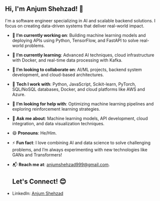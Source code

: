 ## **Hi, I'm Anjum Shehzad!** 👋 

I'm a software engineer specializing in AI and scalable backend solutions. I focus on creating data-driven systems that deliver real-world impact.

- 🔭 **I’m currently working on**: Building machine learning models and deploying APIs using Python, TensorFlow, and FastAPI to solve real-world problems.
- 🌱 **I’m currently learning**: Advanced AI techniques, cloud infrastructure with Docker, and real-time data processing with Kafka.
- 👯 **I’m looking to collaborate on**: AI/ML projects, backend system development, and cloud-based architectures.
- 🧠 **Tech I work with**: Python, JavaScript, Scikit-learn, PyTorch, SQL/NoSQL databases, Docker, and cloud platforms like AWS and Azure.
- 🤔 **I’m looking for help with**: Optimizing machine learning pipelines and exploring reinforcement learning strategies.
- 💬 **Ask me about**: Machine learning models, API development, cloud integration, and data visualization techniques.
- 😄 **Pronouns**: He/Him.
- ⚡ **Fun fact**: I love combining AI and data science to solve challenging problems, and I’m always experimenting with new technologies like GANs and Transformers!
- 📬 **Reach me at**: anjumshehzad999@gmail.com.
  ## Let's Connect! 😊
  
- LinkedIn: [Anjum Shehzad](https://www.linkedin.com/in/anjum-shehzad)





